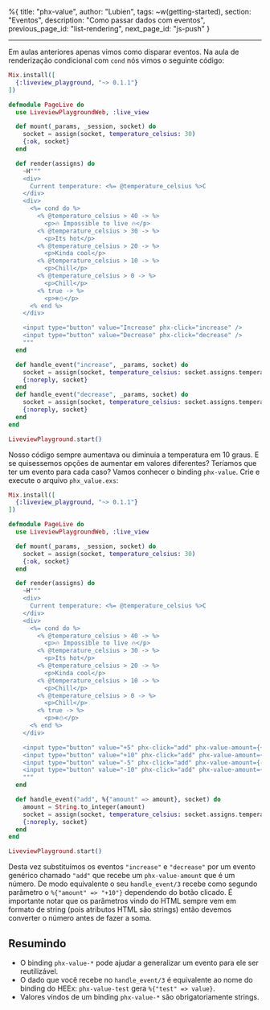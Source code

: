 %{
title: "phx-value",
author: "Lubien",
tags: ~w(getting-started),
section: "Eventos",
description: "Como passar dados com eventos",
previous_page_id: "list-rendering",
next_page_id: "js-push"
}

---

Em aulas anteriores apenas vimos como disparar eventos. Na aula de renderização condicional com `cond` nós vimos o seguinte código:

```elixir
Mix.install([
  {:liveview_playground, "~> 0.1.1"}
])

defmodule PageLive do
  use LiveviewPlaygroundWeb, :live_view

  def mount(_params, _session, socket) do
    socket = assign(socket, temperature_celsius: 30)
    {:ok, socket}
  end

  def render(assigns) do
    ~H"""
    <div>
      Current temperature: <%= @temperature_celsius %>C
    </div>
    <div>
      <%= cond do %>
        <% @temperature_celsius > 40 -> %>
          <p>🔥 Impossible to live 🔥</p>
        <% @temperature_celsius > 30 -> %>
          <p>Its hot</p>
        <% @temperature_celsius > 20 -> %>
          <p>Kinda cool</p>
        <% @temperature_celsius > 10 -> %>
          <p>Chill</p>
        <% @temperature_celsius > 0 -> %>
          <p>Chill</p>
        <% true -> %>
          <p>❄️⛄️</p>
      <% end %>
    </div>

    <input type="button" value="Increase" phx-click="increase" />
    <input type="button" value="Decrease" phx-click="decrease" />
    """
  end

  def handle_event("increase", _params, socket) do
    socket = assign(socket, temperature_celsius: socket.assigns.temperature_celsius + 10)
    {:noreply, socket}
  end
  def handle_event("decrease", _params, socket) do
    socket = assign(socket, temperature_celsius: socket.assigns.temperature_celsius - 10)
    {:noreply, socket}
  end
end

LiveviewPlayground.start()
```

Nosso código sempre aumentava ou diminuia a temperatura em 10 graus. E se quisessemos opções de aumentar em valores diferentes? Teríamos que ter um evento para cada caso? Vamos conhecer o binding `phx-value`. Crie e execute o arquivo `phx_value.exs`:

```elixir
Mix.install([
  {:liveview_playground, "~> 0.1.1"}
])

defmodule PageLive do
  use LiveviewPlaygroundWeb, :live_view

  def mount(_params, _session, socket) do
    socket = assign(socket, temperature_celsius: 30)
    {:ok, socket}
  end

  def render(assigns) do
    ~H"""
    <div>
      Current temperature: <%= @temperature_celsius %>C
    </div>
    <div>
      <%= cond do %>
        <% @temperature_celsius > 40 -> %>
          <p>🔥 Impossible to live 🔥</p>
        <% @temperature_celsius > 30 -> %>
          <p>Its hot</p>
        <% @temperature_celsius > 20 -> %>
          <p>Kinda cool</p>
        <% @temperature_celsius > 10 -> %>
          <p>Chill</p>
        <% @temperature_celsius > 0 -> %>
          <p>Chill</p>
        <% true -> %>
          <p>❄️⛄️</p>
      <% end %>
    </div>

    <input type="button" value="+5" phx-click="add" phx-value-amount={+5} />
    <input type="button" value="+10" phx-click="add" phx-value-amount={+10} />
    <input type="button" value="-5" phx-click="add" phx-value-amount={-5} />
    <input type="button" value="-10" phx-click="add" phx-value-amount={-10} />
    """
  end

  def handle_event("add", %{"amount" => amount}, socket) do
    amount = String.to_integer(amount)
    socket = assign(socket, temperature_celsius: socket.assigns.temperature_celsius + amount)
    {:noreply, socket}
  end
end

LiveviewPlayground.start()
```

Desta vez substituímos os eventos `"increase"` e `"decrease"` por um evento genérico chamado `"add"` que recebe um `phx-value-amount` que é um número. De modo equivalente o seu `handle_event/3` recebe como segundo parâmetro o `%{"amount" => "+10"}` dependendo do botão clicado. É importante notar que os parâmetros vindo do HTML sempre vem em formato de string (pois atributos HTML são strings) então devemos converter o número antes de fazer a soma.

## Resumindo

- O binding `phx-value-*` pode ajudar a generalizar um evento para ele ser reutilizável.
- O dado que você recebe no `handle_event/3` é equivalente ao nome do binding do HEEx: `phx-value-test` gera `%{"test" => value}`.
- Valores vindos de um binding `phx-value-*` são obrigatoriamente strings.
